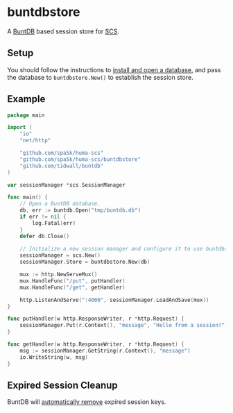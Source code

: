 # buntdbstore

A [BuntDB](https://github.com/tidwall/buntdb) based session store for [SCS](https://github.com/spa5k/huma-scs).

## Setup

You should follow the instructions to [install and open a database](https://github.com/tidwall/buntdb#installing), and pass the database to `buntdbstore.New()` to establish the session store.

## Example

```go
package main

import (
	"io"
	"net/http"

	"github.com/spa5k/huma-scs"
	"github.com/spa5k/huma-scs/buntdbstore"
	"github.com/tidwall/buntdb"
)

var sessionManager *scs.SessionManager

func main() {
	// Open a BuntDB database.
	db, err := buntdb.Open("tmp/buntdb.db")
	if err != nil {
		log.Fatal(err)
	}
	defer db.Close()
	
	// Initialize a new session manager and configure it to use buntdbstore as the session store.
	sessionManager = scs.New()
	sessionManager.Store = buntdbstore.New(db)

	mux := http.NewServeMux()
	mux.HandleFunc("/put", putHandler)
	mux.HandleFunc("/get", getHandler)

	http.ListenAndServe(":4000", sessionManager.LoadAndSave(mux))
}

func putHandler(w http.ResponseWriter, r *http.Request) {
	sessionManager.Put(r.Context(), "message", "Hello from a session!")
}

func getHandler(w http.ResponseWriter, r *http.Request) {
	msg := sessionManager.GetString(r.Context(), "message")
	io.WriteString(w, msg)
}
```

## Expired Session Cleanup

BuntDB will [automatically remove](https://github.com/tidwall/buntdb#data-expiration) expired session keys.
